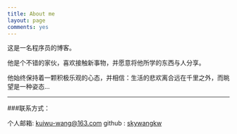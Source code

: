 ```yaml
---
title: About me
layout: page
comments: yes
---
```



这是一名程序员的博客。

他是个不错的家伙，喜欢接触新事物，并愿意将他所学的东西与人分享。

他始终保持着一颗积极乐观的心态，并相信：生活的悲欢离合远在千里之外，而眺望是一种姿态...

----

###联系方式：        

个人邮箱: [kuiwu-wang@163.com](mailto:kuiwu-wang@163.com)
github : [skywangkw](https://github.com/wangkuiwu)        

